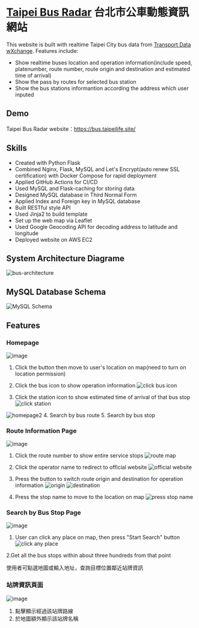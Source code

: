 # [Taipei Bus Radar](https://bus.taipeilife.site/) 台北市公車動態資訊網站

This website is built with realtime Taipei City bus data from [Transport Data wXchange](https://tdx.transportdata.tw/).
Features include:
* Show realtime buses location and operation information(include speed, platenumber, route number, route origin and destination and estimated time of arrival)
* Show the pass by routes for selected bus station
* Show the bus stations informantion according the address which user inputed


## Demo
Taipei Bus Radar website：https://bus.taipeilife.site/<br>

## Skills
* Created with Python Flask
* Combined Nginx, Flask, MySQL and Let's Encrypt(auto renew SSL certification) with Docker Compose for rapid deployment
* Applied GitHub Actions for CI/CD
* Used MySQL and Flask-caching for storing data
* Designed MySQL database in Third Normal Form
* Applied Index and Foreign key in MySQL database
* Built RESTful style API
* Used Jinja2 to build template
* Set up the web map via Leaflet
* Used Google Geocoding API for decoding address to latitude and longitude
* Deployed website on AWS EC2

## System Architecture Diagrame
![bus-architecture](https://user-images.githubusercontent.com/24973056/218912364-5171f6c6-ddf5-4a50-8033-d05273eda7a2.png)

## MySQL Database Schema
![MySQL Schema](https://user-images.githubusercontent.com/24973056/128684156-398f38ac-8a9b-481c-afab-85fcabc10225.png)


## Features
### Homepage

![image](https://user-images.githubusercontent.com/24973056/128689061-ce8041c6-32d0-40c8-a7d0-49b535c60c9e.png)

1. Click the button then move to user's location on map(need to turn on location permission)
2. Click the bus icon to show operation information
![click bus icon](https://user-images.githubusercontent.com/24973056/218915303-11992a71-829e-4456-bb11-7f11b3486aaf.png)

3. Click the station icon to show estimated time of arrival of that bus stop
![click station](https://user-images.githubusercontent.com/24973056/218915653-c0952eec-a488-4d38-8323-efd9c54d8a2a.png)

![homepage2](https://user-images.githubusercontent.com/24973056/218923794-e05e9427-f0ee-4c25-a5f0-0bb879efa093.png)
4. Search by bus route
5. Search by bus stop

### Route Information Page

![image](https://user-images.githubusercontent.com/24973056/128700003-0ee92499-1bc1-40e5-92aa-789d02dbd991.png)

1. Click the route number to show entire service stops
![route map](https://user-images.githubusercontent.com/24973056/218917975-caa6b4eb-86c1-47fb-ada1-d4409bd2d505.png)

2. Click the operator name to redirect to official website
![official website](https://user-images.githubusercontent.com/24973056/218918137-036c72b7-1929-4e05-bf48-0279a0d713ad.png)

3. Press the button to switch route origin and destination for operation information
![origin](https://user-images.githubusercontent.com/24973056/218919837-f72e440d-aacb-42f3-8bf3-ced588baa91f.png)
![destination](https://user-images.githubusercontent.com/24973056/218920013-fba76ba0-13f0-4a6e-960e-00feb09f4ef7.png)

4. Press the stop name to move to the location on map
![press stop name](https://user-images.githubusercontent.com/24973056/218920268-339df0c0-4bb4-43a4-b801-c2bee88f0102.png)

### Search by Bus Stop Page

![image](https://user-images.githubusercontent.com/24973056/128719194-aaff5476-c452-4a99-8d9f-3bd927a1adb7.png)

1. User can click any place on map, then press "Start Search" button
![click any place](https://user-images.githubusercontent.com/24973056/218925050-dd23c9cc-6697-4fe0-abcf-0bbf40642065.png)

2.Get all the bus stops within about three hundreds from that point


使用者可點選地圖或輸入地址，查詢目標位置鄰近站牌資訊

### 站牌資訊頁面

![image](https://user-images.githubusercontent.com/24973056/128720468-0d6a8d6e-7ecf-4d9c-aa8b-3952a5c1cc37.png)

1. 點擊顯示經過該站牌路線
2. 於地圖額外顯示該站牌名稱
